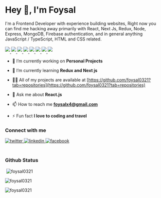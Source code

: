 
<h1 align="">Hey 👋, I'm Foysal</h1>
I'm a Frontend Developer with experience building websites,
Right now you can find me hacking away primarily with React, Next Js, Redux, Node, Express, MongoDB, Firebase authentication, and in general anything
JavaScript / TypeScript, HTML and CSS related.
</br> </br>
<div align="">
<a href="#" target="_blank">
<img src=https://camo.githubusercontent.com/d7d0f5ef713c40161bd3f23076ce9e4efcfeecfabbb8661dba7e9f3971c3fc1f/68747470733a2f2f696d672e736869656c64732e696f2f62616467652f4a6176615363726970742d4637444631453f7374796c653d666c61742d737175617265266c6f676f3d6a617661736372697074266c6f676f436f6c6f723d626c61636b style="margin-bottom: 5px;" />
</a>
<a href="#" target="_blank">
<img src=https://camo.githubusercontent.com/f464a1513c4d6c1c8ea06c6644e451e37dbde7d2d90b59067ac22165ab682c72/68747470733a2f2f696d672e736869656c64732e696f2f62616467652f547970655363726970742d3030374143433f7374796c653d666c61742d737175617265266c6f676f3d74797065736372697074266c6f676f436f6c6f723d7768697465 style="margin-bottom: 5px;" />
</a>
<a href="https://twitter.com/Foysal_09" target="_blank">
<img src=https://camo.githubusercontent.com/076c6bee7e34877337340b4a2de43c0485c0f425a00a549518b98e75f2acd3aa/68747470733a2f2f696d672e736869656c64732e696f2f62616467652f52656163742e6a732d3030383143423f7374796c653d666c61742d737175617265266c6f676f3d7265616374266c6f676f436f6c6f723d363144414642 style="margin-bottom: 5px;" />
</a>
  <a href="#" target="_blank">
<img src=https://camo.githubusercontent.com/168baf2cff0bce759a94fe530e76160039afbffee9b015f3c6fa6dc4d3244eab/68747470733a2f2f696d672e736869656c64732e696f2f62616467652f4e6f64652e6a732d3433383533443f7374796c653d666c61742d737175617265266c6f676f3d6e6f64652e6a73266c6f676f436f6c6f723d7768697465 style="margin-bottom: 5px;" />
</a>
<a href="#" target="_blank">
<img src=https://camo.githubusercontent.com/5c2af525789fe1731755aa21af34a1bcfdd04108d666651c8280f40bcbc4ea03/68747470733a2f2f696d672e736869656c64732e696f2f62616467652f48544d4c352d4533344632363f7374796c653d666c61742d737175617265266c6f676f3d68746d6c35266c6f676f436f6c6f723d7768697465 style="margin-bottom: 5px;" />
</a>
 <a href="#" target="_blank">
<img src=https://camo.githubusercontent.com/8ff817d429668da48bb334bab4173df1d8dae0b028f444228a4af769be3b2192/68747470733a2f2f696d672e736869656c64732e696f2f62616467652f435353332d3135373242363f7374796c653d666c61742d737175617265266c6f676f3d63737333266c6f676f436f6c6f723d7768697465 style="margin-bottom: 5px;" />
</a>
 <a href="#" target="_blank">
<img src=https://camo.githubusercontent.com/1a75cdaa5af2a71bf869d35f33a6670f28ba3e8a893cf2f39be40d389bfe9fdf/68747470733a2f2f696d672e736869656c64732e696f2f62616467652f5461696c77696e645f4353532d3338423241433f7374796c653d666c61742d737175617265266c6f676f3d7461696c77696e642d637373266c6f676f436f6c6f723d7768697465 style="margin-bottom: 5px;" />
</a>
 <a href="#" target="_blank">
<img src=https://camo.githubusercontent.com/60b100ed24eed2218449443089cb48c13f82cbe5f603541e15aac4aa3dce5a8f/68747470733a2f2f696d672e736869656c64732e696f2f62616467652f426f6f7473747261702d3536334437433f7374796c653d666c61742d737175617265266c6f676f3d626f6f747374726170266c6f676f436f6c6f723d7768697465 style="margin-bottom: 5px;" />
</a>

</div> 


- 🔭 I’m currently working on **Personal Projects**

- 🌱 I’m currently learning **Redux and Next js**

- 👨‍💻 All of my projects are available at [https://github.com/foysal0321?tab=repositories](https://github.com/foysal0321?tab=repositories)

- 💬 Ask me about **React.js**

- 📫 How to reach me **foysalx4@gmail.com**

- ⚡ Fun fact **I love to coding and travel**


<h3>Connect with me</h4>
<div align="">
<a href="https://twitter.com/Foysal_09" target="_blank">
<img src=https://img.shields.io/badge/twitter-%2300acee.svg?&style=for-the-badge&logo=twitter&logoColor=white alt=twitter style="margin-bottom: 5px;" />
</a>
<a href="https://www.linkedin.com/in/foysal-hossain/" target="_blank">
<img src=https://img.shields.io/badge/linkedin-%231E77B5.svg?&style=for-the-badge&logo=linkedin&logoColor=white alt=linkedin style="margin-bottom: 5px;" />
</a>
<a href="https://www.facebook.com/profile.php?id=100015155011244&_rdc=1&_rdr" target="_blank">
<img src=https://img.shields.io/badge/facebook-%232E87FB.svg?&style=for-the-badge&logo=facebook&logoColor=white alt=facebook style="margin-bottom: 5px;" />
</a> 
</div>  </br>

<h3>Github Status</h4>
<p>&nbsp;<img align="center" src="https://github-readme-stats.vercel.app/api?username=foysal0321&show_icons=true&locale=en" alt="foysal0321" /></p>

<p><img align="center" src="https://github-readme-streak-stats.herokuapp.com/?user=foysal0321&" alt="foysal0321" /></p>

<p><img align="left" src="https://github-readme-stats.vercel.app/api/top-langs?username=foysal0321&show_icons=true&locale=en&layout=compact" alt="foysal0321" /></p>
 <br/>
 <br>
 




